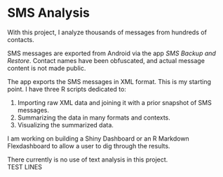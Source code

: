# SMS Analysis
With this project, I analyze thousands of messages from hundreds of contacts.

SMS messages are exported from Android via the app *SMS Backup and Restore*.  Contact names have been obfuscated, and actual message content is not made public.  

The app exports the SMS messages in XML format. This is my starting point.  I have three R scripts dedicated to:

1. Importing raw XML data and joining it with a prior snapshot of SMS messages.
2. Summarizing the data in many formats and contexts.
3. Visualizing the summarized data.  

I am working on building a Shiny Dashboard or an R Markdown Flexdashboard to allow a user to dig through the results.

There currently is no use of text analysis in this project.  
TEST LINES
